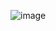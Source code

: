 ![image](https://github.com/marcosprofile/Python/assets/86635292/2abd5c8e-5d70-4004-b636-3e56779d2d1d)
